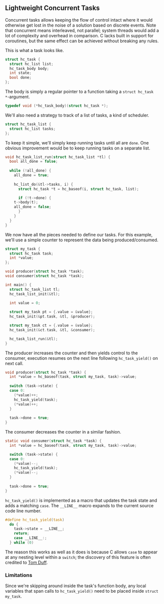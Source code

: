 ## Lightweight Concurrent Tasks
Concurrent tasks allows keeping the flow of control intact where it would otherwise get lost in the noise of a solution based on discrete events. Note that concurrent means interleaved, not parallel; system threads would add a lot of complexity and overhead in comparison. C lacks built in support for coroutines, but the same effect can be achieved without breaking any rules.

This is what a task looks like.

```C
struct hc_task {
  struct hc_list list;
  hc_task_body body;
  int state;
  bool done;
};
```

The body is simply a regular pointer to a function taking a `struct hc_task *`-argument.

```C
typedef void (*hc_task_body)(struct hc_task *);
```

We'll also need a strategy to track of a list of tasks, a kind of scheduler.

```C
struct hc_task_list {
  struct hc_list tasks;
};
```

To keep it simple, we'll simply keep running tasks until all are `done`. One obvious improvement would be to keep running tasks on a separate list.

```C
void hc_task_list_run(struct hc_task_list *tl) {
  bool all_done = false;
  
  while (!all_done) {
    all_done = true;
    
    hc_list_do(&tl->tasks, i) {
      struct hc_task *t = hc_baseof(i, struct hc_task, list);

      if (!t->done) {
	t->body(t);
	all_done = false;
      }
    }
  }
}
```

We now have all the pieces needed to define our tasks. For this example, we'll use a simple counter to represent the data being produced/consumed.

```C
struct my_task {
  struct hc_task task;
  int *value;
};

void producer(struct hc_task *task);
void consumer(struct hc_task *task);

int main() {
  struct hc_task_list tl;
  hc_task_list_init(&tl);
  
  int value = 0;  

  struct my_task pt = {.value = &value};
  hc_task_init(&pt.task, &tl, &producer);

  struct my_task ct = {.value = &value};
  hc_task_init(&ct.task, &tl, &consumer);

  hc_task_list_run(&tl);
}
```

The producer increases the counter and then yields control to the consumer, execution resumes on the next line following `hc_task_yield()` on next call.

```C
void producer(struct hc_task *task) {
  int *value = hc_baseof(task, struct my_task, task)->value;
  
  switch (task->state) {
  case 0:
    (*value)++;
    hc_task_yield(task);
    (*value)++;
  }
  
  task->done = true;
}
```

The consumer decreases the counter in a similar fashion.

```C
static void consumer(struct hc_task *task) {
  int *value = hc_baseof(task, struct my_task, task)->value;

  switch (task->state) {
  case 0:
    (*value)--;
    hc_task_yield(task);
    (*value)--;
  }
  
  task->done = true;
}
```

`hc_task_yield()` is implemented as a macro that updates the task state and adds a matching `case`. The `__LINE__` macro expands to the current source code line number.

```C
#define hc_task_yield(task)			
  do {					
    task->state = __LINE__;			
    return;					
    case __LINE__:;			        
  } while (0)				      
```

The reason this works as well as it does is because C allows `case` to appear at any nesting level within a `switch`; the discovery of this feature is often credited to [Tom Duff](https://en.wikipedia.org/wiki/Duff%27s_device).

### Limitations
Since we're skipping around inside the task's function body, any local variables that span calls to `hc_task_yield()` need to be placed inside `struct my_task`.